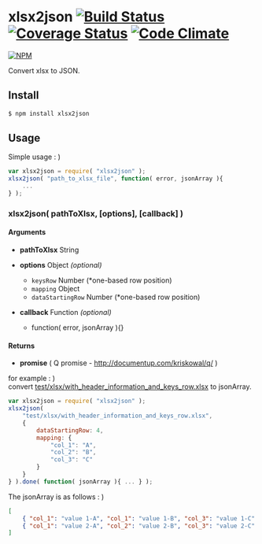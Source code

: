 xlsx2json [![Build Status](https://travis-ci.org/daikiueda/xlsx2json.svg?branch=master)](https://travis-ci.org/daikiueda/xlsx2json) [![Coverage Status](https://coveralls.io/repos/daikiueda/xlsx2json/badge.png?branch=master)](https://coveralls.io/r/daikiueda/xlsx2json?branch=master) [![Code Climate](https://codeclimate.com/github/daikiueda/xlsx2json.png)](https://codeclimate.com/github/daikiueda/xlsx2json)
=========

[![NPM](https://nodei.co/npm/xlsx2json.png?compact=true)](https://nodei.co/npm/xlsx2json/)

Convert xlsx to JSON.

## Install

```Bash
$ npm install xlsx2json
```

## Usage

Simple usage : )

```JavaScript
var xlsx2json = require( "xlsx2json" );
xlsx2json( "path_to_xlsx_file", function( error, jsonArray ){
    ...
} );
```

### xlsx2json( pathToXlsx, [options], [callback] )

#### Arguments

* __pathToXlsx__ String  

* __options__ Object _(optional)_
  * ```keysRow``` Number (*one-based row position)
  * ```mapping``` Object
  * ```dataStartingRow``` Number (*one-based row position)

* __callback__ Function _(optional)_  
  * function( error, jsonArray ){}

#### Returns

* __promise__ ( Q promise - http://documentup.com/kriskowal/q/ )

for example : )  
convert [test/xlsx/with_header_information_and_keys_row.xlsx](https://github.com/daikiueda/xlsx2json/blob/master/test/xlsx/with_header_information_and_keys_row.xlsx) to jsonArray.

```JavaScript
var xlsx2json = require( "xlsx2json" );
xlsx2json(
    "test/xlsx/with_header_information_and_keys_row.xlsx",
    {
        dataStartingRow: 4,
        mapping: {
            "col_1": "A",
            "col_2": "B",
            "col_3": "C"
        }
    }
} ).done( function( jsonArray ){ ... } );
```
The jsonArray is as follows : )
```JSON
[
    { "col_1": "value 1-A", "col_1": "value 1-B", "col_3": "value 1-C" },
    { "col_1": "value 2-A", "col_2": "value 2-B", "col_3": "value 2-C" }
]
```
